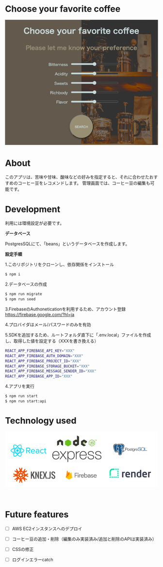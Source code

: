 # Choose your favorite coffee

![image](https://github.com/aya-no/solomvp/blob/main/readmeimg/002.png)



# About

このアプリは、苦味や甘味、酸味などの好みを指定すると、それに合わせたおすすめのコーヒー豆をレコメンドします。
管理画面では、コーヒー豆の編集も可能です。

# Development

利用には環境設定が必要です。

**データベース**

PostgresSQLにて、「beans」というデータベースを作成します。


**設定手順**

1.このリポジトリをクローンし、依存関係をインストール
```bash
$ npm i
```
2.データベースの作成
```bash
$ npm run migrate
$ npm run seed
```
3.FirebaseのAuthoneticationを利用するため、アカウント登録
https://firebase.google.com/?hl=ja

4.プロバイダはメール/パスワードのみを有効

5.SDKを追加するため、ルートフォルダ直下に「.env.local」ファイルを作成し、取得した値を設定する（XXXを書き換える）
```bash
REACT_APP_FIREBASE_API_KEY="XXX"
REACT_APP_FIREBASE_AUTH_DOMAIN="XXX"
REACT_APP_FIREBASE_PROJECT_ID="XXX"
REACT_APP_FIREBASE_STORAGE_BUCKET="XXX"
REACT_APP_FIREBASE_MESSAGE_SENDER_ID="XXX"
REACT_APP_FIREBASE_APP_ID="XXX"
```


4.アプリを実行
```bash
$ npm run start
$ npm run start:api
```

# Technology used

![image](https://github.com/aya-no/solomvp/blob/main/readmeimg/001.png)

<br />

# Future features

- [ ] AWS EC2インスタンスへのデプロイ
- [ ] コーヒー豆の追加・削除（編集のみ実装済み/追加と削除のAPIは実装済み）
- [ ] CSSの修正
- [ ] ログインエラーcatch

